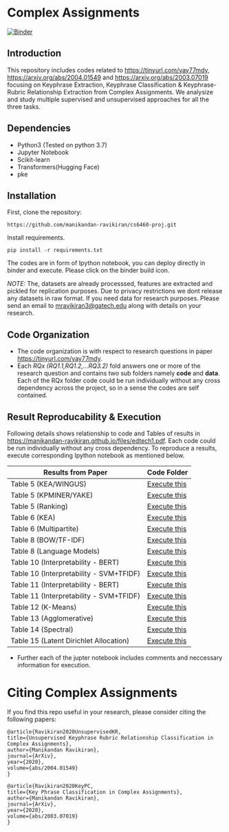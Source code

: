 # Complex Assignments

[![Binder](https://mybinder.org/badge_logo.svg)](https://mybinder.org/v2/gh/manikandan-ravikiran/cs6460-proj/master)

## Introduction
This repository includes codes related to https://tinyurl.com/yay77mdy, https://arxiv.org/abs/2004.01549 and https://arxiv.org/abs/2003.07019 focusing on Keyphrase Extraction, Keyphrase Classification & Keyphrase-Rubric Relationship Extraction from Complex Assignments. We analysize and study multiple supervised and unsupervised approaches for all the three tasks.


## Dependencies
* Python3 (Tested on python 3.7)
* Jupyter Notebook
* Scikit-learn
* Transformers(Hugging Face)
* pke 


## Installation

First, clone the repository:
```
https://github.com/manikandan-ravikiran/cs6460-proj.git
```

Install requirements.
```
pip install -r requirements.txt
```

The codes are in form of Ipython notebook, you can deploy directly in binder and execute. Please click on the binder build icon.

*NOTE:* The, datasets are already processsed, features are extracted and pickled for replication purposes. Due to privacy restrictions we dont release any datasets in raw format. If you need data for research purposes. Please send an email to mravikiran3@gatech.edu along with details on your research.

## Code Organization
* The code organization is with respect to research questions in paper https://tinyurl.com/yay77mdy.
* Each *RQx (RQ1.1,RQ1.2,...RQ3.2)* fold answers one or more of the research question and contains two sub folders namely **code** and **data**. Each of the RQx folder code could be run individually without any cross dependency across the project, so in a sense the codes are self contained.


## Result Reproducability & Execution

Following details shows relationship to code and Tables of results in https://manikandan-ravikiran.github.io/files/edtech1.pdf. Each code could be run individually without any cross dependency. To reproduce a results, execute corresponding Ipython notebook as mentioned below.

| Results from Paper | Code Folder|
| ------------- | ------------- |
| Table 5 (KEA/WINGUS) | [Execute this](https://github.com/manikandan-ravikiran/cs6460-proj/tree/master/RQ1.1/code) |
| Table 5 (KPMINER/YAKE)  | [Execute this](https://github.com/manikandan-ravikiran/cs6460-proj/tree/master/RQ1.2/code)   |
| Table 5 (Ranking)  | [Execute this](https://github.com/manikandan-ravikiran/cs6460-proj/tree/master/RQ1.3/code)  |
| Table 6 (KEA)  | [Execute this](https://github.com/manikandan-ravikiran/cs6460-proj/blob/master/RQ1.1/code/KEA.ipynb)  |
| Table 6 (Multipartite)  | [Execute this](https://github.com/manikandan-ravikiran/cs6460-proj/blob/master/RQ1.3/code/Ranking_Approach.ipynb)  |
| Table 8 (BOW/TF-IDF)  | [Execute this](https://github.com/manikandan-ravikiran/cs6460-proj/blob/master/RQ2.1/code/Traditional%20Approaches.ipynb)  |
| Table 8 (Language Models)  | [Execute this](https://github.com/manikandan-ravikiran/cs6460-proj/blob/master/RQ2.2/code/Language_Models.ipynb)  |
| Table 10 (Interpretability - BERT)  | [Execute this](https://github.com/manikandan-ravikiran/cs6460-proj/blob/master/RQ2.3/code/bert_interpretability.ipynb)  |
| Table 10 (Interpretability - SVM+TFIDF)  | [Execute this](https://github.com/manikandan-ravikiran/cs6460-proj/blob/master/RQ2.3/code/traditional_interpretability.ipynb)  |
| Table 11 (Interpretability - BERT)  | [Execute this](https://github.com/manikandan-ravikiran/cs6460-proj/blob/master/RQ2.3/code/bert_interpretability.ipynb)  |
| Table 11 (Interpretability - SVM+TFIDF)  | [Execute this](https://github.com/manikandan-ravikiran/cs6460-proj/blob/master/RQ2.3/code/traditional_interpretability.ipynb)  |
| Table 12 (K-Means)  | [Execute this](https://github.com/manikandan-ravikiran/cs6460-proj/blob/master/RQ3.1/code/K-Means.ipynb)  |
| Table 13 (Agglomerative)  | [Execute this](https://github.com/manikandan-ravikiran/cs6460-proj/blob/master/RQ3.1/code/Aggolomerative.ipynb)|
| Table 14 (Spectral)  | [Execute this](https://github.com/manikandan-ravikiran/cs6460-proj/blob/master/RQ3.1/code/Spectral%20Clustering.ipynb)|
| Table 15 (Latent Dirichlet Allocation)  | [Execute this](https://github.com/manikandan-ravikiran/cs6460-proj/tree/master/RQ3.2/code)|

* Further each of the jupter notebook includes comments and neccessary information for execution.

# Citing Complex Assignments


If you find this repo useful in your research, please consider citing the following papers:
```
@article{Ravikiran2020UnsupervisedKR,
title={Unsupervised Keyphrase Rubric Relationship Classification in Complex Assignments},
author={Manikandan Ravikiran},
journal={ArXiv},
year={2020},
volume={abs/2004.01549}
}

@article{Ravikiran2020KeyPC,
title={Key Phrase Classification in Complex Assignments},
author={Manikandan Ravikiran},
journal={ArXiv},
year={2020},
volume={abs/2003.07019}
}
```
